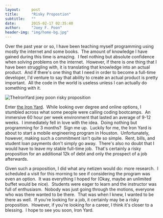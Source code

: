 ```yaml
---
layout:     post
title:      "Risky Propostion"
subtitle:   ""
date:       2015-02-17 02:35:40
author:     "Joey F. Poon"
header-img: "img/home-bg.jpg"
---
```


<p>Over the past year or so, I have been teaching myself programming using mostly the internet and some books.  The amount of knowledge I have gained during this time is amazing.  I feel nothing but absolute confidence when solving problems on the internet.  However, if there is one thing that I have been struggling with, it is translating that knowledge into an actual product.  And if there's one thing that I need in order to become a full-time developer, I'd venture to say that ability to create an actual product is pretty important.  All the code in the world is useless unless I can actually do something with it.</p>

<img class="aligncenter" src="{{ site.baseurl }}/img/TheIronYard.jpg" alt="TheIronYard joey poon risky proposition" >

<p>Enter <a href=" http://theironyard.com/">the Iron Yard</a>.  While looking over degree and online options, I stumbled across what some people were calling coding bootcamps.  An immersive 60 hour per week environment that lasted an average of 9-12 weeks.  I immediately fell in love with the idea.  Doing nothing but programming for 3 months?  Sign me up.  Luckily for me, the Iron Yard is about to start a mobile engineering program in Houston.  Unfortunately, however, making such a commitment isn't quite so simple.  Rent, bills, and student loan payments don't simply go away.  There's also no doubt that I would have to leave my stable full-time job.  That's certainly a risky proposition for an additional 12k of debt and only the prospect of a job afterwards.</p>

<p>Given such a proposition, I did what any netizen would do: more research.  I scheduled a visit for this morning to see if considering the program was even an option.  It was everything I hoped for (Okay, maybe an unlimited buffet would be nice).  Students were eager to learn and the instructor was full of enthusiasm.  Nobody was just going through the motions, everyone who was there wanted to be there.  That was when I knew, I wanted to be there as well.  If you're looking for a job, it certainly may be a risky proposition.  However, if you're looking for a career, I think it's closer to a blessing.  I hope to see you soon, Iron Yard.</p>
